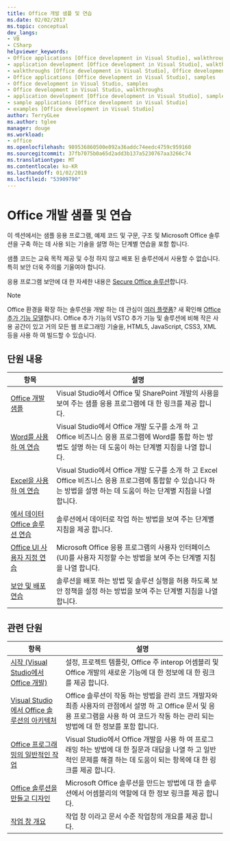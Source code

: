 ```yaml
---
title: Office 개발 샘플 및 연습
ms.date: 02/02/2017
ms.topic: conceptual
dev_langs:
- VB
- CSharp
helpviewer_keywords:
- Office applications [Office development in Visual Studio], walkthroughs
- application development [Office development in Visual Studio], walkthroughs
- walkthroughs [Office development in Visual Studio], Office development
- Office applications [Office development in Visual Studio], samples
- Office development in Visual Studio, samples
- Office development in Visual Studio, walkthroughs
- application development [Office development in Visual Studio], samples
- sample applications [Office development in Visual Studio]
- examples [Office development in Visual Studio]
author: TerryGLee
ms.author: tglee
manager: douge
ms.workload:
- office
ms.openlocfilehash: 989536860500e092a36addc74eedc4759c959160
ms.sourcegitcommit: 37fb7075b0a65d2add3b137a5230767aa3266c74
ms.translationtype: MT
ms.contentlocale: ko-KR
ms.lasthandoff: 01/02/2019
ms.locfileid: "53909790"
---
```

# <a name="office-development-samples-and-walkthroughs"></a>Office 개발 샘플 및 연습
  이 섹션에서는 샘플 응용 프로그램, 예제 코드 및 구문, 구조 및 Microsoft Office 솔루션을 구축 하는 데 사용 되는 기술을 설명 하는 단계별 연습을 포함 합니다.  
  
 샘플 코드는 교육 목적 제공 및 수정 하지 않고 배포 된 솔루션에서 사용할 수 없습니다. 특히 보안 더욱 주의를 기울여야 합니다.  
  
 응용 프로그램 보안에 대 한 자세한 내용은 [Secure Office 솔루션](../vsto/securing-office-solutions.md)합니다.  
  
> [!NOTE]  
>  Office 환경을 확장 하는 솔루션을 개발 하는 데 관심이 [여러 플랫폼](https://dev.office.com/add-in-availability)? 새 확인해 [Office 추가 기능 모델](https://dev.office.com/docs/add-ins/overview/office-add-ins)합니다. Office 추가 기능의 VSTO 추가 기능 및 솔루션에 비해 작은 사용 공간이 있고 거의 모든 웹 프로그래밍 기술을, HTML5, JavaScript, CSS3, XML 등을 사용 하 여 빌드할 수 있습니다.  
  
## <a name="in-this-section"></a>단원 내용  
  
|항목|설명|  
|-----------|-----------------|  
|[Office 개발 샘플](../vsto/office-development-samples.md)|Visual Studio에서 Office 및 SharePoint 개발의 사용을 보여 주는 샘플 응용 프로그램에 대 한 링크를 제공 합니다.|  
|[Word를 사용 하 여 연습](../vsto/walkthroughs-using-word.md)|Visual Studio에서 Office 개발 도구를 소개 하 고 Office 비즈니스 응용 프로그램에 Word를 통합 하는 방법도 설명 하는 데 도움이 하는 단계별 지침을 나열 합니다.|  
|[Excel을 사용 하 여 연습](../vsto/walkthroughs-using-excel.md)|Visual Studio에서 Office 개발 도구를 소개 하 고 Excel Office 비즈니스 응용 프로그램에 통합할 수 있습니다 하는 방법을 설명 하는 데 도움이 하는 단계별 지침을 나열 합니다.|  
|[에서 데이터 Office 솔루션 연습](../vsto/data-in-office-solutions-walkthroughs.md)|솔루션에서 데이터로 작업 하는 방법을 보여 주는 단계별 지침을 제공 합니다.|  
|[Office UI 사용자 지정 연습](../vsto/office-ui-customization-walkthroughs.md)|Microsoft Office 응용 프로그램의 사용자 인터페이스 (UI)를 사용자 지정할 수는 방법을 보여 주는 단계별 지침을 나열 합니다.|  
|[보안 및 배포 연습](../vsto/security-and-deployment-walkthroughs.md)|솔루션을 배포 하는 방법 및 솔루션 실행을 허용 하도록 보안 정책을 설정 하는 방법을 보여 주는 단계별 지침을 나열 합니다.|  
  
## <a name="related-sections"></a>관련 단원  
  
|항목|설명|  
|-----------|-----------------|  
|[시작 &#40;Visual Studio에서 Office 개발&#41;](../vsto/getting-started-office-development-in-visual-studio.md)|설정, 프로젝트 템플릿, Office 주 interop 어셈블리 및 Office 개발의 새로운 기능에 대 한 정보에 대 한 링크를 제공 합니다.|  
|[Visual Studio에서 Office 솔루션의 아키텍처](../vsto/architecture-of-office-solutions-in-visual-studio.md)|Office 솔루션이 작동 하는 방법을 관리 코드 개발자와 최종 사용자의 관점에서 설명 하 고 Office 문서 및 응용 프로그램을 사용 하 여 코드가 작동 하는 관리 되는 방법에 대 한 정보를 포함 합니다.|  
|[Office 프로그래밍의 일반적인 작업](../vsto/common-tasks-in-office-programming.md)|Visual Studio에서 Office 개발을 사용 하 여 프로그래밍 하는 방법에 대 한 질문과 대답을 나열 하 고 일반적인 문제를 해결 하는 데 도움이 되는 항목에 대 한 링크를 제공 합니다.|  
|[Office 솔루션을 만들고 디자인](../vsto/designing-and-creating-office-solutions.md)|Microsoft Office 솔루션을 만드는 방법에 대 한 솔루션에서 어셈블리의 역할에 대 한 정보 링크를 제공 합니다.|  
|[작업 창 개요](../vsto/actions-pane-overview.md)|작업 창 이라고 문서 수준 작업창의 개요를 제공 합니다.|  
